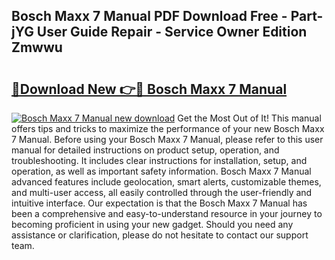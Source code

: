 ## Bosch Maxx 7 Manual PDF Download Free - Part-jYG User Guide Repair - Service Owner Edition Zmwwu

# <h2><a href="http://cf20909.oget.top/?id=Bosch+Maxx+7+Manual">🔗Download New 👉🔴 Bosch Maxx 7 Manual</a></h2>

[![Bosch Maxx 7 Manual new download](https://i.imgur.com/5g1atiW.png)](http://cf20909.oget.top/?id=Bosch+Maxx+7+Manual)
Get the Most Out of It! This manual offers tips and tricks to maximize the performance of your new Bosch Maxx 7 Manual. Before using your Bosch Maxx 7 Manual, please refer to this user manual for detailed instructions on product setup, operation, and troubleshooting. It includes clear instructions for installation, setup, and operation, as well as important safety information. Bosch Maxx 7 Manual advanced features include geolocation, smart alerts, customizable themes, and multi-user access, all easily controlled through the user-friendly and intuitive interface. Our expectation is that the Bosch Maxx 7 Manual has been a comprehensive and easy-to-understand resource in your journey to becoming proficient in using your new gadget. Should you need any assistance or clarification, please do not hesitate to contact our support team.
